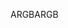 <span data-ttu-id="4e104-101">ARGB</span><span class="sxs-lookup"><span data-stu-id="4e104-101">ARGB</span></span>
